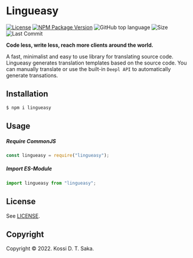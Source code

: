 # Lingueasy

[![License][license-image]][license-url] [![NPM Package Version][npm-image-version]][npm-url] ![GitHub top language][language-image] ![Size][size-image] ![Last Commit][commit-image]

**Code less, write less, reach more clients around the world.**

A fast, minimalist and easy to use library for translating source code.
Lingueasy generates translation templates based on the source code. You can manually translate or use the built-in `Deepl API` to automatically generate transations.

## Installation

```bash
$ npm i lingueasy
```

## Usage

##### Require CommonJS

```js
const lingueasy = require("lingueasy");
```

##### Import ES-Module

```js
import lingueasy from "lingueasy";
```
## License

See [LICENSE][license-url].

## Copyright

Copyright &copy; 2022. Kossi D. T. Saka.

[npm-image-version]: https://img.shields.io/npm/v/lingueasy.svg
[npm-image-downloads]: https://img.shields.io/npm/dm/lingueasy.svg?color=purple
[npm-url]: https://npmjs.org/package/lingueasy
[license-image]: https://img.shields.io/github/license/kossidts/lingueasy
[license-url]: https://github.com/kossidts/lingueasy/blob/master/LICENSE
[language-image]: https://img.shields.io/github/languages/top/kossidts/lingueasy?color=yellow
[size-image]: https://img.shields.io/github/repo-size/kossidts/lingueasy?color=light
[commit-image]: https://img.shields.io/github/last-commit/kossidts/lingueasy
[actions-url]: https://github.com/kossidts/lingueasy/actions
[workflow-image]: https://github.com/kossidts/lingueasy/actions/workflows/node.js.yml/badge.svg
[workflow-image-2]: https://github.com/kossidts/lingueasy/workflows/Node.js%20CI/badge.svg
